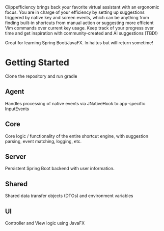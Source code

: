 Clippefficiency brings back your favorite virtual assistant with an ergonomic focus. You are in charge of your efficiency by setting up suggestions triggered by native key and screen events, which can be anything from finding built-in shortcuts from manual action or suggesting more efficient Vim commands over current key usage. Keep track of your progress over time and get inspiration with community-created and AI suggestions (TBD!)

Great for learning Spring Boot/JavaFX. In haitus but will return sometime!

# Getting Started

Clone the repository and run gradle

## Agent
Handles processing of native events via JNativeHook to app-specific InputEvents

## Core
Core logic / functionality of the entire shortcut engine, with suggestion parsing, event matching, logging, etc.

## Server
Persistent Spring Boot backend with user information.

## Shared
Shared data transfer objects (DTOs) and environment variables 

## UI
Controller and View logic using JavaFX
